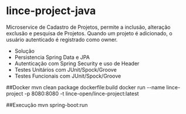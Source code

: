 # lince-project-java
Microservice de Cadastro de Projetos, permite a inclusão, alteração exclusão e pesquisa de Projetos.
Quando um projeto é adicionado, o usuário autenticado é registrado como owner.

* Solução
* Persistencia Spring Data e JPA
* Autenticação com Spring Security e uso de Header
* Testes Unitários com JUnit/Spock/Groove
* Testes Funcionais com JUnit/Spock/Groove

##Docker
mvn clean package dockerfile:build
docker run  --name lince-project -p 8080:8080 -t lince-open/lince-project:latest

##Execução
mvn spring-boot:run